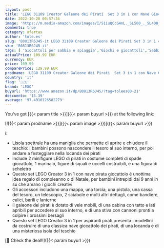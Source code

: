 ```yaml
---
layout: post
title: 'LEGO 31109 Creator Galeone dei Pirati  Set 3 in 1 con Nave Giocattolo  Locanda e Isola del Teschio  Minifigure e Squalo da Costruire  Giochi Creativi'
date: 2022-10-28 00:57:34
image: 'https://m.media-amazon.com/images/I/51iuQCcG4nL._SL500_._SL400_.jpg'
comments: true
category: ofertas
author: 'tole.es'
slug: 'B0813R6J45-it LEGO 31109 Creator Galeone dei Pirati Set 3 in 1 con Nave...'
sku: 'B0813R6J45-it'
tags: [ 'Giocattoli per sabbia e spiaggia','Giochi e giocattoli','Sabbiere e giocattoli da spiaggia','Sport e giochi allaperto','lego','🇮🇹', ]
actualPrice: 109.99 EUR
currency: EUR
price: 109.99
comparePrice: 129.99 EUR
prodname: 'LEGO 31109 Creator Galeone dei Pirati  Set 3 in 1 con Nave Giocattolo  Locanda e Isola del Teschio  Minifigure e Squalo da Costruire  Giochi Creativi'
country: 'it'
flag: '🇮🇹'
brand: 'LEGO'
buyurl: 'https://www.amazon.it/dp/B0813R6J45/?tag=tolees00-21'
descuento: '15.39'
average: '97.4910126582279'
---
```


You've got [{{< param title >}}]({{< param buyurl >}}) at the following link:

[![{{< param prodname >}}]({{< param image >}})]({{< param buyurl >}})

ℹ️:

- Lisola spettrale ha una maniglia che permette di aprire e chiudere il teschio: i bambini possono nascondere il tesoro al suo interno, per poi andare a festeggiare nella locanda dei pirati
- Include 2 minifigure LEGO di pirati in costume completi di spade giocattolo, 1 marinaio, figure di squali e uccelli costruibili, e una figura di scheletro
- Questo set LEGO Creator 3 in 1 con nave pirata giocattolo è unottima idea regalo di compleanno o di Natale, per bambini intrepidi dai 9 anni in su che amano i giochi creativi
- Gli accessori includono una mappa, una torcia, una pistola, una cassa del tesoro, un telescopio, 2 sciabole e molti altri dettagli, come bandiere, calici, barili e lanterne
- Il galeone dei pirati è dotato di vele mobili, di una cabina con tetto e lati apribili per accedere al suo interno, e di una stiva con cannoni pronti a colpire i prossimi bersagli
- Questo set LEGO Creator 3 in 1 per aspiranti pirati presenta i modellini da costruire di una classica nave giocattolo dei pirati, di una locanda e di una misteriosa isola del teschio

[🛒 Check the deal!!]({{< param buyurl >}})
